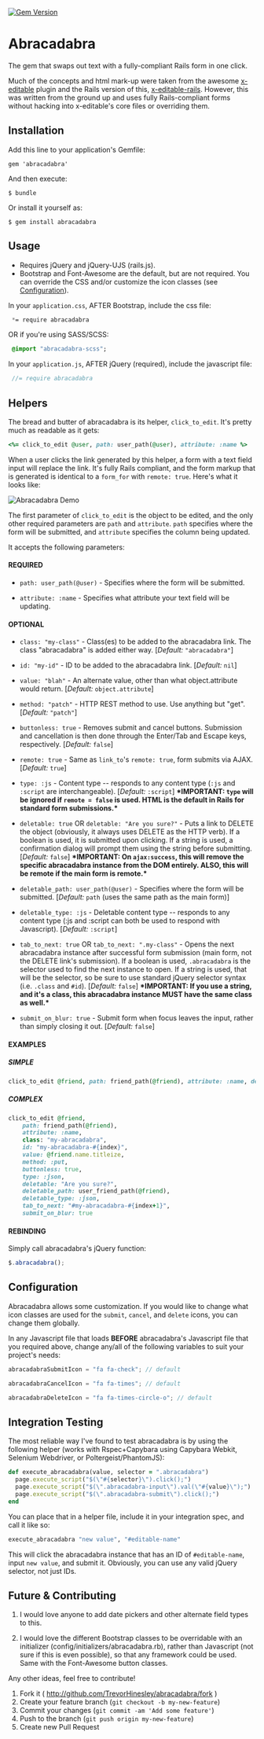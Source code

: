 [![Gem Version](https://badge.fury.io/rb/abracadabra.svg)](http://badge.fury.io/rb/abracadabra)

# Abracadabra

The gem that swaps out text with a fully-compliant Rails form in one click.

Much of the concepts and html mark-up were taken from the awesome [x-editable](http://vitalets.github.io/x-editable/) plugin and the Rails version of this, [x-editable-rails](https://github.com/werein/x-editable-rails). However, this was written from the ground up and uses fully Rails-compliant forms without hacking into x-editable's core files or overriding them.

## Installation

Add this line to your application's Gemfile:

    gem 'abracadabra'

And then execute:

    $ bundle

Or install it yourself as:

    $ gem install abracadabra

## Usage

* Requires jQuery and jQuery-UJS (rails.js).
* Bootstrap and Font-Awesome are the default, but are not required. You can override the CSS and/or customize the icon classes (see [Configuration](#configuration)).

In your `application.css`, AFTER Bootstrap, include the css file:

```css
 *= require abracadabra
```

OR if you're using SASS/SCSS:

```sass
 @import "abracadabra-scss";
```

In your `application.js`, AFTER jQuery (required), include the javascript file:

```js
 //= require abracadabra
```

## Helpers

The bread and butter of abracadabra is its helper, `click_to_edit`. It's pretty much as readable as it gets:

```ruby
<%= click_to_edit @user, path: user_path(@user), attribute: :name %>
```

When a user clicks the link generated by this helper, a form with a text field input will replace the link. It's fully Rails compliant, and the form markup that is generated is identical to a `form_for` with `remote: true`. Here's what it looks like:

![Abracadabra Demo](http://recordit.co/CbgPTahYix.gif "Abracadabra Demo")

The first parameter of `click_to_edit` is the object to be edited, and the only other required parameters are `path` and `attribute`. `path` specifies where the form will be submitted, and `attribute` specifies the column being updated.

It accepts the following parameters:

#### REQUIRED
- `path: user_path(@user)` - Specifies where the form will be submitted.

- `attribute: :name` - Specifies what attribute your text field will be updating.

#### OPTIONAL
- `class: "my-class"` - Class(es) to be added to the abracadabra link. The class "abracadabra" is added either way. [*Default:* `"abracadabra"`]

- `id: "my-id"` - ID to be added to the abracadabra link. [*Default:* `nil`]

- `value: "blah"` - An alternate value, other than what object.attribute would return. [*Default:* `object.attribute`]

- `method: "patch"` - HTTP REST method to use. Use anything but "get". [*Default:* `"patch"`]

- `buttonless: true` - Removes submit and cancel buttons. Submission and cancellation is then done through the Enter/Tab and Escape keys, respectively. [*Default:* `false`]

- `remote: true` - Same as `link_to`'s `remote: true`, form submits via AJAX. [*Default:* `true`]

- `type: :js` - Content type -- responds to any content type (`:js` and `:script` are interchangeable). [*Default:* `:script`] **&#42;IMPORTANT: `type` will be ignored if `remote = false` is used. HTML is the default in Rails for standard form submissions.&#42;**

- `deletable: true` OR `deletable: "Are you sure?"` - Puts a link to DELETE the object (obviously, it always uses DELETE as the HTTP verb). If a boolean is used, it is submitted upon clicking. If a string is used, a confirmation dialog will prompt them using the string before submitting. [*Default:* `false`] **&#42;IMPORTANT: On `ajax:success`, this will remove the specific abracadabra instance from the DOM entirely. ALSO, this will be remote if the main form is remote.&#42;**

- `deletable_path: user_path(@user)` - Specifies where the form will be submitted. [*Default:* `path` (uses the same path as the main form)]

- `deletable_type: :js` - Deletable content type -- responds to any content type (:js and :script can both be used to respond with Javascript). [*Default:* `:script`]

- `tab_to_next: true` OR `tab_to_next: ".my-class"` - Opens the next abracadabra instance after successful form submission (main form, not the DELETE link's submission). If a boolean is used, `.abracadabra` is the selector used to find the next instance to open. If a string is used, that will be the selector, so be sure to use standard jQuery selector syntax (i.e. `.class` and `#id`). [*Default:* `false`] **&#42;IMPORTANT: If you use a string, and it's a class, this abracadabra instance MUST have the same class as well.&#42;**

- `submit_on_blur: true` - Submit form when focus leaves the input, rather than simply closing it out. [*Default:* `false`]

#### EXAMPLES
##### *SIMPLE*
```ruby
click_to_edit @friend, path: friend_path(@friend), attribute: :name, deletable: true
```

##### *COMPLEX*
```ruby
click_to_edit @friend, 
    path: friend_path(@friend),
    attribute: :name,
    class: "my-abracadabra",
    id: "my-abracadabra-#{index}",
    value: @friend.name.titleize,
    method: :put,
    buttonless: true,
    type: :json,
    deletable: "Are you sure?",
    deletable_path: user_friend_path(@friend),
    deletable_type: :json,
    tab_to_next: "#my-abracadabra-#{index+1}",
    submit_on_blur: true
```

#### REBINDING

Simply call abracadabra's jQuery function:

```javascript
$.abracadabra();
```

## Configuration

Abracadabra allows some customization. If you would like to change what icon classes are used for the `submit`, `cancel`, and `delete` icons, you can change them globally. 

In any Javascript file that loads **BEFORE** abracadabra's Javascript file that you required above, change any/all of the following variables to suit your project's needs:

```javascript
abracadabraSubmitIcon = "fa fa-check"; // default

abracadabraCancelIcon = "fa fa-times"; // default

abracadabraDeleteIcon = "fa fa-times-circle-o"; // default
```

## Integration Testing

The most reliable way I've found to test abracadabra is by using the following helper (works with Rspec+Capybara using Capybara Webkit, Selenium Webdriver, or Poltergeist/PhantomJS):

```ruby
def execute_abracadabra(value, selector = ".abracadabra")
  page.execute_script("$(\"#{selector}\").click();")
  page.execute_script("$(\".abracadabra-input\").val(\"#{value}\");")
  page.execute_script("$(\".abracadabra-submit\").click();")
end
```

You can place that in a helper file, include it in your integration spec, and call it like so:

```ruby
execute_abracadabra "new value", "#editable-name"
```

This will click the abracadabra instance that has an ID of `#editable-name`, input `new value`, and submit it. Obviously, you can use any valid jQuery selector, not just IDs.

## Future & Contributing

1. I would love anyone to add date pickers and other alternate field types to this.

2. I would love the different Bootstrap classes to be overridable with an initializer (config/initializers/abracadabra.rb), rather than Javascript (not sure if this is even possible), so that any framework could be used. Same with the Font-Awesome button classes.

Any other ideas, feel free to contribute!

1. Fork it ( http://github.com/TrevorHinesley/abracadabra/fork )
2. Create your feature branch (`git checkout -b my-new-feature`)
3. Commit your changes (`git commit -am 'Add some feature'`)
4. Push to the branch (`git push origin my-new-feature`)
5. Create new Pull Request
